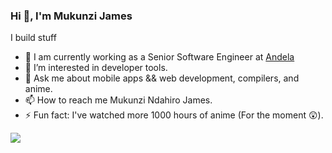 ### Hi 👋, I'm Mukunzi James

I build stuff

- 👷 I am currently working as a Senior Software Engineer at [Andela](https://andela.com)
- 🌱 I’m interested in developer tools.
- 💬 Ask me about mobile apps && web development, compilers, and anime.
- 📫 How to reach me Mukunzi Ndahiro James.
- ⚡ Fun fact: I've watched more 1000 hours of anime (For the moment 😲).

![](https://github.com/Mukunzijames)
